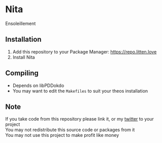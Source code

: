 # Nita
Ensoleillement

## Installation
1. Add this repository to your Package Manager: https://repo.litten.love
2. Install Nita

## Compiling
  - Depends on libPDDokdo
  - You may want to edit the `Makefiles` to suit your theos installation

## Note
If you take code from this repository please link it, or my [twitter](https://twitter.com/schneelittchen) to your project  
You may not redistribute this source code or packages from it  
You may not use this project to make profit like money
